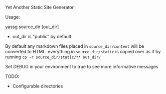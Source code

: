 Yet Another Static Site Generator

Usage:

yassg source_dir [out_dir]

 - out_dir is "public" by default

By default any markdown files placed in `source_dir/content` will be converted to HTML. everything in `source_dir/static` is copied over as if by running `cp -r source_dir/static/** out_dir/`

Set DEBUG in your environment to true to see more informative messages

TODO:
 - Configurable directories

